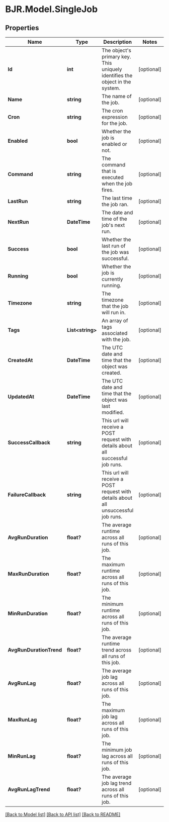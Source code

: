 
# BJR.Model.SingleJob

## Properties

Name | Type | Description | Notes
------------ | ------------- | ------------- | -------------
**Id** | **int** | The object&#39;s primary key. This uniquely identifies the object in the system. | [optional] 
**Name** | **string** | The name of the job. | [optional] 
**Cron** | **string** | The cron expression for the job. | [optional] 
**Enabled** | **bool** | Whether the job is enabled or not. | [optional] 
**Command** | **string** | The command that is executed when the job fires. | [optional] 
**LastRun** | **string** | The last time the job ran. | [optional] 
**NextRun** | **DateTime** | The date and time of the job&#39;s next run. | [optional] 
**Success** | **bool** | Whether the last run of the job was successful. | [optional] 
**Running** | **bool** | Whether the job is currently running. | [optional] 
**Timezone** | **string** | The timezone that the job will run in. | [optional] 
**Tags** | **List&lt;string&gt;** | An array of tags associated with the job. | [optional] 
**CreatedAt** | **DateTime** | The UTC date and time that the object was created. | [optional] 
**UpdatedAt** | **DateTime** | The UTC date and time that the object was last modified. | [optional] 
**SuccessCallback** | **string** | This url will receive a POST request with details about all successful job runs. | [optional] 
**FailureCallback** | **string** | This url will receive a POST request with details about all unsuccessful job runs. | [optional] 
**AvgRunDuration** | **float?** | The average runtime across all runs of this job. | [optional] 
**MaxRunDuration** | **float?** | The maximum runtime across all runs of this job. | [optional] 
**MinRunDuration** | **float?** | The minimum runtime across all runs of this job. | [optional] 
**AvgRunDurationTrend** | **float?** | The average runtime trend across all runs of this job. | [optional] 
**AvgRunLag** | **float?** | The average job lag across all runs of this job. | [optional] 
**MaxRunLag** | **float?** | The maximum job lag across all runs of this job. | [optional] 
**MinRunLag** | **float?** | The minimum job lag across all runs of this job. | [optional] 
**AvgRunLagTrend** | **float?** | The average job lag trend across all runs of this job. | [optional] 

[[Back to Model list]](../README.md#documentation-for-models)
[[Back to API list]](../README.md#documentation-for-api-endpoints)
[[Back to README]](../README.md)


